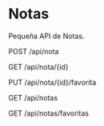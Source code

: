 Notas
=====

Pequeña API de Notas.

POST /api/nota 

GET /api/nota/{id}

PUT /api/nota/{id}/favorita

GET /api/notas

GET /api/notas/favoritas



